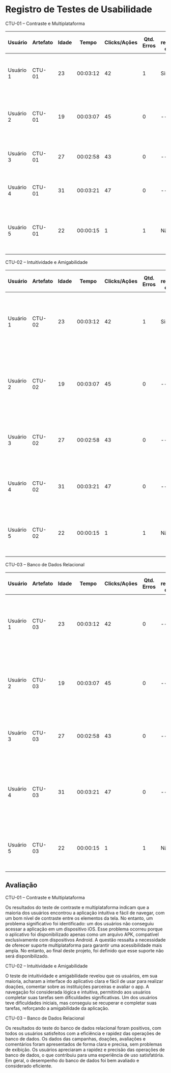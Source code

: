 # Registro de Testes de Usabilidade

CTU-01 – Contraste e Multiplataforma

|Usuário	|Artefato	|Idade	|Tempo	|Clicks/Ações	|Qtd. Erros	|Se recuperou do erro	|Comentários e observações|
| --- 	| --- 	| --- | --- | ---  | --- | --- | --- |
|Usuário 1	|CTU-01	|23	|00:03:12	|42	|1	|Sim	|Usuário teve dificuldade inicial, mas achou a aplicação intuitiva|
|Usuário 2	|CTU-01	|19	|00:03:07	|45	|0	|---	|Usuário achou a aplicação fácil de navegar e fazer doações|
|Usuário 3	|CTU-01	|27	|00:02:58	|43	|0	|---	|Usuário achou os comentários acessíveis e funcionais|
|Usuário 4	|CTU-01	|31	|00:03:21	|47	|0	|---	|Usuário achou intuitivo fazer avaliações|
|Usuário 5	|CTU-01	|22	|00:00:15	|1	|1	|Não	|Usuário não foi capaz de acessar a aplicação em um dispositivo ios|

CTU-02 – Intuitividade e Amigabilidade

|Usuário	|Artefato	|Idade	|Tempo	|Clicks/Ações	|Qtd. Erros	|Se recuperou do erro	|Comentários e observações|
| --- 	| --- 	| --- | --- | ---  | --- | --- | --- |
|Usuário 1	|CTU-02	|23	|00:03:12	|42	|1	|Sim	|Usuário teve dificuldade inicial, mas achou a aplicação amigável e fácil para realizar doações|
|Usuário 2	|CTU-02	|19	|00:03:07	|45	|0	|---	|Usuário não encontrou dificuldades e achou a interface intuitiva para realizar comentários as instituições|
|Usuário 3	|CTU-02	|27	|00:02:58	|43	|0	|---	|Usuário achou a aplicação prática para gerenciar comentários e avaliações|
|Usuário 4	|CTU-02	|31	|00:03:21	|47	|0	|---	|Usuário achou a navegação lógica e clara ao procurar instituições para doar|
|Usuário 5	|CTU-02	|22	|00:00:15	|1	|1	|Não	|Usuário não foi capaz de acessar a aplicação em um dispositivo ios|

CTU-03 – Banco de Dados Relacional

|Usuário	|Artefato	|Idade	|Tempo	|Clicks/Ações	|Qtd. Erros	|Se recuperou do erro	|Comentários e observações|
| --- 	| --- 	| --- | --- | ---  | --- | --- | --- |
|Usuário 1	|CTU-03	|23	|00:03:12	|42	|0	|---	|Usuário achou a integração com o banco de dados eficiente ao visualizar os detalhes das campanhas|
|Usuário 2	|CTU-03	|19	|00:03:07	|45	|0	|---	|Usuário achou que as informações das doações foram apresentadas de forma clara e precisa|
|Usuário 3	|CTU-03	|27	|00:02:58	|43	|0	|---	|Usuário não encontrou problemas com a exibição de dados das avaliações|
|Usuário 4	|CTU-03	|31	|00:03:21	|47	|0	|---	|Usuário ficou satisfeito com a rapidez das operações de banco de dados ao gerenciar seus comentários|
|Usuário 5	|CTU-03	|22	|00:00:15	|1	|1	|Não	|Usuário não foi capaz de acessar a aplicação em um dispositivo ios|

## Avaliação

CTU-01 – Contraste e Multiplataforma

Os resultados do teste de contraste e multiplataforma indicam que a maioria dos usuários encontrou a aplicação intuitiva e fácil de navegar, com um bom nível de contraste entre os elementos da tela. No entanto, um problema significativo foi identificado: um dos usuários não conseguiu acessar a aplicação em um dispositivo iOS. Esse problema ocorreu porque o aplicativo foi disponibilizado apenas como um arquivo APK, compatível exclusivamente com dispositivos Android. A questão ressalta a necessidade de oferecer suporte multiplataforma para garantir uma acessibilidade mais ampla. No entanto, ao final deste projeto, foi definido que esse suporte não será disponibilizado.

CTU-02 – Intuitividade e Amigabilidade

O teste de intuitividade e amigabilidade revelou que os usuários, em sua maioria, acharam a interface do aplicativo clara e fácil de usar para realizar doações, comentar sobre as instituições parceiras e avaliar o app. A navegação foi considerada lógica e intuitiva, permitindo aos usuários completar suas tarefas sem dificuldades significativas. Um dos usuários teve dificuldades iniciais, mas conseguiu se recuperar e completar suas tarefas, reforçando a amigabilidade da aplicação.

CTU-03 – Banco de Dados Relacional

Os resultados do teste do banco de dados relacional foram positivos, com todos os usuários satisfeitos com a eficiência e rapidez das operações de banco de dados. Os dados das campanhas, doações, avaliações e comentários foram apresentados de forma clara e precisa, sem problemas de exibição. Os usuários apreciaram a rapidez e precisão das operações de banco de dados, o que contribuiu para uma experiência de uso satisfatória. Em geral, o desempenho do banco de dados foi bem avaliado e considerado eficiente.

